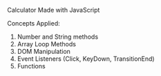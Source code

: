 Calculator Made with JavaScript

Concepts Applied:
1. Number and String methods
2. Array Loop Methods
3. DOM Manipulation
4. Event Listeners (Click, KeyDown, TransitionEnd)
5. Functions
